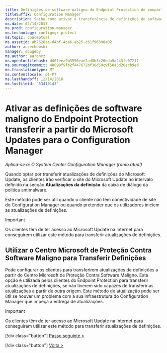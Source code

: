 ```yaml
---
title: Definições de software maligno do Endpoint Protection de compartilhamento de rede
titleSuffix: Configuration Manager
description: Saiba como ativar a transferência de definições de software maligno do Endpoint Protection do Microsoft Updates para o Configuration Manager.
ms.date: 02/14/2017
ms.prod: configuration-manager
ms.technology: configmgr-protect
ms.topic: conceptual
ms.assetid: ab7626ae-d4bf-4ca6-ab25-c61f96800a02
author: aczechowski
manager: dougeby
ms.author: aaroncz
ms.openlocfilehash: d401eea9b3556eae2ad8b3c26eda5a243fc07211
ms.sourcegitcommit: 48098f9fb2f447672bf36d50c9f58a3d26acb9ed
ms.translationtype: MT
ms.contentlocale: pt-PT
ms.lasthandoff: 12/14/2018
ms.locfileid: "53419143"
---
```

# <a name="enable-endpoint-protection-malware-definitions-to-download-from-microsoft-updates-for-configuration-manager"></a>Ativar as definições de software maligno do Endpoint Protection transferir a partir do Microsoft Updates para o Configuration Manager

*Aplica-se a: O System Center Configuration Manager (ramo atual)*


 Quando optar por transferir atualizações de definições do Microsoft Update, os clientes irão verificar o site do Microsoft Update no intervalo definido na secção **Atualizações da definição** da caixa de diálogo da política antimalware.

 Este método pode ser útil quando o cliente não tem conectividade de site do Configuration Manager ou quando pretender que os utilizadores iniciem as atualizações de definições.

> [!IMPORTANT]
>  Os clientes têm de ter acesso ao Microsoft Update na Internet para conseguirem utilizar este método para transferir atualizações de definições.

## <a name="using-the-microsoft-malware-protection-center-to-download-definitions"></a>Utilizar o Centro Microsoft de Proteção Contra Software Maligno para Transferir Definições
 Pode configurar os clientes para transferirem atualizações de definições a partir do Centro Microsoft de Proteção Contra Software Maligno. Esta opção é utilizada pelos clientes do Endpoint Protection para transferir atualizações de definições, se não tiverem sido capazes de transferir as atualizações a partir de outra origem. Este método de atualização pode ser útil se houver um problema com a sua infraestrutura do Configuration Manager que impeça a entrega de atualizações.

> [!IMPORTANT]
>  Os clientes têm de ter acesso ao Microsoft Update na Internet para conseguirem utilizar este método para transferir atualizações de definições.
> 
> 
> [!div class="button"]
> [Passo seguinte >](endpoint-antimalware-policies.md)
> 
> [!div class="button"]
> [Volta >](endpoint-configure-alerts.md)
